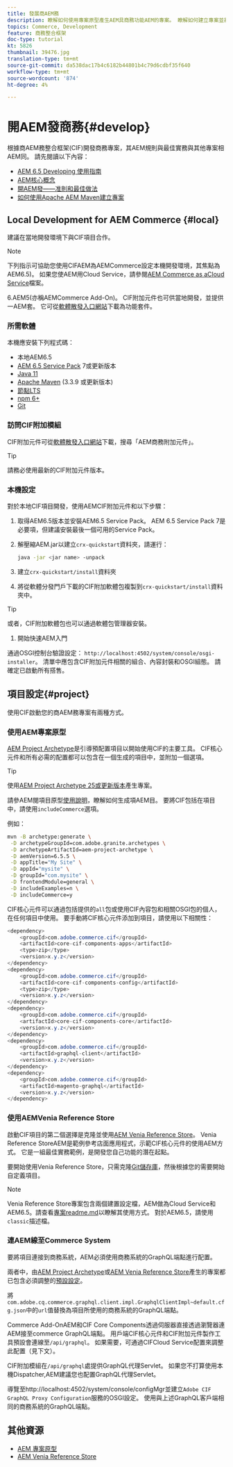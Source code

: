 ```yaml
---
title: 發展商AEM務
description: 瞭解如何使用專案原型產生AEM具商務功能AEM的專案。 瞭解如何建立專案並將其部署至本機開發環境。
topics: Commerce, Development
feature: 商務整合框架
doc-type: tutorial
kt: 5826
thumbnail: 39476.jpg
translation-type: tm+mt
source-git-commit: da538dac17b4c6182b44801b4c79d6cdbf35f640
workflow-type: tm+mt
source-wordcount: '874'
ht-degree: 4%

---
```



# 開AEM發商務{#develop}

根據商AEM務整合框架(CIF)開發商務專案，其AEM規則與最佳實務與其他專案相AEM同。 請先閱讀以下內容：

- [AEM 6.5 Developing 使用指南](/help/sites-developing/home.md)
- [AEM核心概念](/help/sites-developing/the-basics.md)
- [開AEM發——准則和最佳做法](/help/sites-developing/dev-guidelines-bestpractices.md)
- [如何使用Apache AEM Maven建立專案](/help/sites-developing/ht-projects-maven.md)

## Local Development for AEM Commerce {#local}

建議在當地開發環境下與CIF項目合作。

>[!NOTE]
>
>下列指示可協助您使用CIFAEM為AEMCommerce設定本機開發環境，其焦點為AEM6.5)。 如果您使AEM用Cloud Service，請參閱[AEM Commerce as aCloud Service](https://experienceleague.adobe.com/docs/experience-manager-cloud-service/content-and-commerce/home.html)檔案。

6.AEM5(亦稱AEMCommerce Add-On)。 CIF附加元件也可供當地開發，並提供一AEM套。 它可從[軟體散發入口網站](https://experience.adobe.com/#/downloads/content/software-distribution/en/aem.html)下載為功能套件。

### 所需軟體

本機應安裝下列程式碼：

- 本地AEM6.5
- [AEM 6.5 Service Pack](https://experience.adobe.com/#/downloads/content/software-distribution/en/aem.html)  7或更新版本
- [Java 11](https://downloads.experiencecloud.adobe.com/content/software-distribution/en/general.html)
- [Apache Maven](https://maven.apache.org/) (3.3.9 或更新版本)
- [節點LTS](https://nodejs.org/en/)
- [npm 6+](https://www.npmjs.com/)
- [Git](https://git-scm.com/)

### 訪問CIF附加模組

CIF附加元件可從[軟體散發入口網站](https://experience.adobe.com/#/downloads/content/software-distribution/en/aem.html)下載，搜尋「AEM商務附加元件」。

>[!TIP]
>
>請務必使用最新的CIF附加元件版本。

### 本機設定

對於本地CIF項目開發，使用AEMCIF附加元件和以下步驟：

1. 取得AEM6.5版本並安裝AEM6.5 Service Pack。 AEM 6.5 Service Pack 7是必要項，但建議安裝最後一個可用的Service Pack。

1. 解壓縮AEM.jar以建立`crx-quickstart`資料夾，請運行：

   ```bash
   java -jar <jar name> -unpack
   ```

1. 建立`crx-quickstart/install`資料夾

1. 將從軟體分發門戶下載的CIF附加軟體包複製到`crx-quickstart/install`資料夾中。

>[!TIP]
>
>或者，CIF附加軟體包也可以通過軟體包管理器安裝。

1. 開始快速AEM入門

通過OSGI控制台驗證設定： `http://localhost:4502/system/console/osgi-installer`。 清單中應包含CIF附加元件相關的組合、內容封裝和OSGI組態。 請確定已啟動所有搭售。

## 項目設定{#project}

使用CIF啟動您的商AEM務專案有兩種方式。

### 使用AEM專案原型

[AEM Project Archetype](https://github.com/adobe/aem-project-archetype)是引導預配置項目以開始使用CIF的主要工具。 CIF核心元件和所有必需的配置都可以包含在一個生成的項目中，並附加一個選項。

>[!TIP]
>
>使用[AEM Project Archetype 25或更新版本](https://github.com/adobe/aem-project-archetype/releases)產生專案。

請參AEM閱項目原型[使用說明](https://github.com/adobe/aem-project-archetype#usage)，瞭解如何生成項AEM目。 要將CIF包括在項目中，請使用`includeCommerce`選項。

例如：

```bash
mvn -B archetype:generate \
 -D archetypeGroupId=com.adobe.granite.archetypes \
 -D archetypeArtifactId=aem-project-archetype \
 -D aemVersion=6.5.5 \
 -D appTitle="My Site" \
 -D appId="mysite" \
 -D groupId="com.mysite" \
 -D frontendModule=general \
 -D includeExamples=n \
 -D includeCommerce=y
```

CIF核心元件可以通過包括提供的`all`包或使用CIF內容包和相關OSGI包的個人，在任何項目中使用。 要手動將CIF核心元件添加到項目，請使用以下相關性：

```java
<dependency>
    <groupId>com.adobe.commerce.cif</groupId>
    <artifactId>core-cif-components-apps</artifactId>
    <type>zip</type>
    <version>x.y.z</version>
</dependency>
<dependency>
    <groupId>com.adobe.commerce.cif</groupId>
    <artifactId>core-cif-components-config</artifactId>
    <type>zip</type>
    <version>x.y.z</version>
</dependency>
<dependency>
    <groupId>com.adobe.commerce.cif</groupId>
    <artifactId>core-cif-components-core</artifactId>
    <version>x.y.z</version>
</dependency>
<dependency>
    <groupId>com.adobe.commerce.cif</groupId>
    <artifactId>graphql-client</artifactId>
    <version>x.y.z</version>
</dependency>
<dependency>
    <groupId>com.adobe.commerce.cif</groupId>
    <artifactId>magento-graphql</artifactId>
    <version>x.y.z</version>
</dependency>
```

### 使用AEMVenia Reference Store

啟動CIF項目的第二個選擇是克隆並使用[AEM Venia Reference Store](https://github.com/adobe/aem-cif-guides-venia)。 Venia Reference StoreAEM是範例參考店面應用程式，示範CIF核心元件的使用AEM方式。 它是一組最佳實務範例，是開發您自己功能的潛在起點。

要開始使用Venia Reference Store，只需克隆[Git儲存庫](https://github.com/adobe/aem-cif-guides-venia)，然後根據您的需要開始自定義項目。

>[!NOTE]
>
>Venia Reference Store專案包含兩個建置設定檔，AEM做為Cloud Service和AEM6.5。請查看[專案readme.md](https://github.com/adobe/aem-cif-guides-venia/blob/main/README.md)以瞭解其使用方式。 對於AEM6.5，請使用`classic`描述檔。

### 連AEM線至Commerce System

要將項目連接到商務系統，AEM必須使用商務系統的GraphQL端點進行配置。

兩者中，由[AEM Project Archetype](https://github.com/adobe/aem-project-archetype)或[AEM Venia Reference Store](https://github.com/adobe/aem-cif-guides-venia)產生的專案都已包含必須調整的[預設設定](https://github.com/adobe/aem-cif-guides-venia/blob/main/ui.config/src/main/content/jcr_root/apps/venia/osgiconfig/config/com.adobe.cq.commerce.graphql.client.impl.GraphqlClientImpl~default.cfg.json)。

將`com.adobe.cq.commerce.graphql.client.impl.GraphqlClientImpl~default.cfg.json`中的`url`值替換為項目所使用的商務系統的GraphQL端點。

Commerce Add-OnAEM和CIF Core Components透過伺服器直接透過瀏覽器連AEM接至commerce GraphQL端點。 用戶端CIF核心元件和CIF附加元件製作工具預設會連線至`/api/graphql`。 如果需要，可通過CIFCloud Service配置來調整此配置（見下文）。

CIF附加模組在`/api/graphql`處提供GraphQL代理Servlet。 如果您不打算使用本機Dispatcher,AEM建議您也配置GraphQL代理Servlet。

導覽至http://localhost:4502/system/console/configMgr並建立`Adobe CIF GraphQL Proxy Configuration`服務的OSGI設定。 使用與上述GraphQL客戶端相同的商務系統的GraphQL端點。

## 其他資源

- [AEM 專案原型](https://github.com/adobe/aem-project-archetype)
- [AEM Venia Reference Store](https://github.com/adobe/aem-cif-guides-venia)
